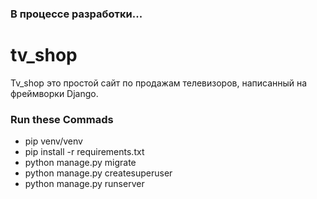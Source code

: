 ### В процессе разработки...
# tv_shop
Tv_shop это простой сайт по продажам телевизоров, написанный на фреймворки Django.

### Run these Commads
<ul>
  <li>pip venv/venv</li>
  <li>pip install -r requirements.txt</li>
  <li>python manage.py migrate</li>
  <li>python manage.py createsuperuser</li>
  <li>python manage.py runserver</li>
</ul>
